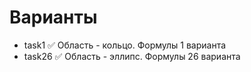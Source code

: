 # Варианты
- task1   ✅ Область - кольцо. Формулы 1 варианта
- task26  ✅ Область - эллипс. Формулы 26 варианта
